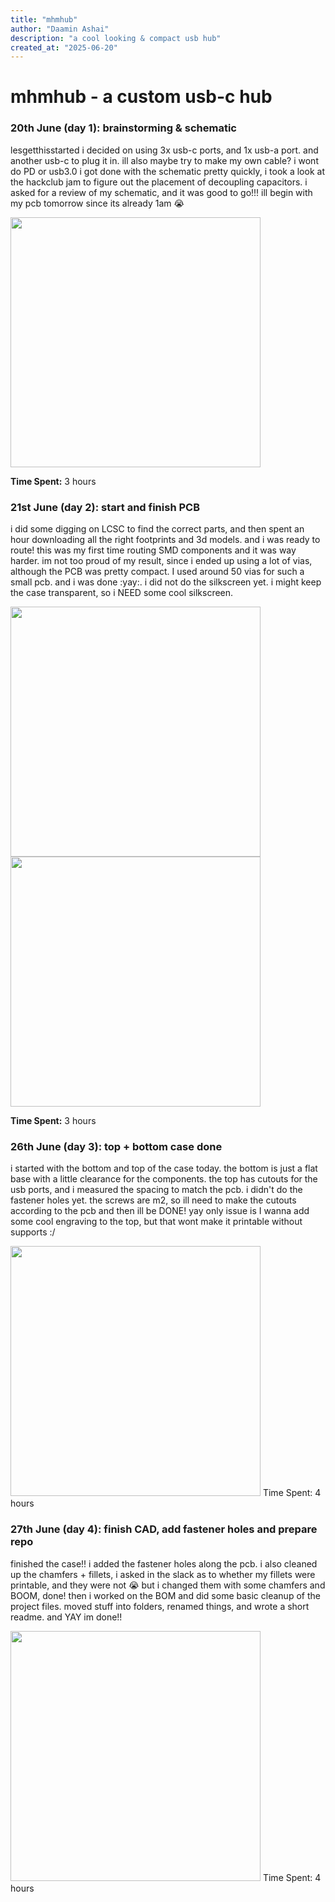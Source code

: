 ```yaml
---
title: "mhmhub"
author: "Daamin Ashai"
description: "a cool looking & compact usb hub"
created_at: "2025-06-20"
---
```


# mhmhub - a custom usb-c hub

### 20th June (day 1): brainstorming & schematic

lesgetthisstarted
i decided on using 3x usb-c ports, and 1x usb-a port. and another usb-c to plug it in. ill also maybe try to make my own cable? i wont do PD or usb3.0
i got done with the schematic pretty quickly, i took a look at the hackclub jam to figure out the placement of decoupling capacitors. i asked for a review of my schematic, and it was good to go!!! ill begin with my pcb tomorrow since its already 1am :sob:

<image src="assets/schem.png" width="400">

**Time Spent:** 3 hours

### 21st June (day 2): start and finish PCB

i did some digging on LCSC to find the correct parts, and then spent an hour downloading all the right footprints and 3d models. and i was ready to route! this was my first time routing SMD components and it was way harder. im not too proud of my result, since i ended up using a lot of vias, although the PCB was pretty compact. I used around 50 vias for such a small pcb. and i was done :yay:. i did not do the silkscreen yet. i might keep the case transparent, so i NEED some cool silkscreen.

<image src="assets/pcb.png" width="400">
<image src="assets/3dmodel.png" width="400">

**Time Spent:** 3 hours

### 26th June (day 3): top + bottom case done

i started with the bottom and top of the case today. the bottom is just a flat base with a little clearance for the components. the top has cutouts for the usb ports, and i measured the spacing to match the pcb. i didn't do the fastener holes yet. the screws are m2, so ill need to make the cutouts according to the pcb
and then ill be DONE! yay
only issue is I wanna add some cool engraving to the top, but that wont make it printable without supports :/

<image src="assets/topbottom.png" width="400">
Time Spent: 4 hours

### 27th June (day 4): finish CAD, add fastener holes and prepare repo

finished the case!! i added the fastener holes along the pcb. i also cleaned up the chamfers + fillets, i asked in the slack as to whether my fillets were printable, and they were not :sob:
but i changed them with some chamfers and BOOM, done!
then i worked on the BOM and did some basic cleanup of the project files. moved stuff into folders, renamed things, and wrote a short readme. and YAY im done!!

<image src="assets/holes.png" width="400">
Time Spent: 4 hours
